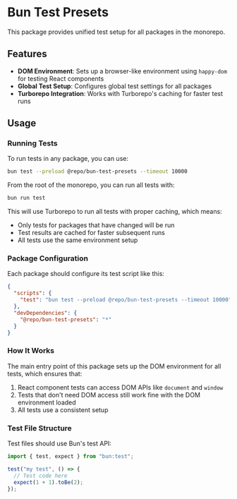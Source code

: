 # Bun Test Presets

This package provides unified test setup for all packages in the monorepo.

## Features

- **DOM Environment**: Sets up a browser-like environment using `happy-dom` for testing React components
- **Global Test Setup**: Configures global test settings for all packages
- **Turborepo Integration**: Works with Turborepo's caching for faster test runs

## Usage

### Running Tests

To run tests in any package, you can use:

```bash
bun test --preload @repo/bun-test-presets --timeout 10000
```

From the root of the monorepo, you can run all tests with:

```bash
bun run test
```

This will use Turborepo to run all tests with proper caching, which means:
- Only tests for packages that have changed will be run
- Test results are cached for faster subsequent runs
- All tests use the same environment setup

### Package Configuration

Each package should configure its test script like this:

```json
{
  "scripts": {
    "test": "bun test --preload @repo/bun-test-presets --timeout 10000"
  },
  "devDependencies": {
    "@repo/bun-test-presets": "*"
  }
}
```

### How It Works

The main entry point of this package sets up the DOM environment for all tests, which ensures that:

1. React component tests can access DOM APIs like `document` and `window`
2. Tests that don't need DOM access still work fine with the DOM environment loaded
3. All tests use a consistent setup

### Test File Structure

Test files should use Bun's test API:

```typescript
import { test, expect } from "bun:test";

test("my test", () => {
  // Test code here
  expect(1 + 1).toBe(2);
});
```
